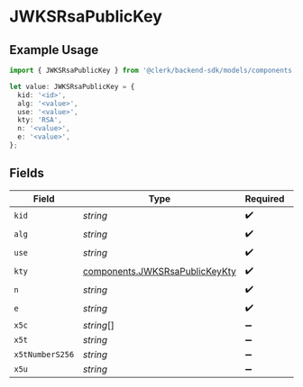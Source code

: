 # JWKSRsaPublicKey

## Example Usage

```typescript
import { JWKSRsaPublicKey } from '@clerk/backend-sdk/models/components';

let value: JWKSRsaPublicKey = {
  kid: '<id>',
  alg: '<value>',
  use: '<value>',
  kty: 'RSA',
  n: '<value>',
  e: '<value>',
};
```

## Fields

| Field           | Type                                                                             | Required           | Description |
| --------------- | -------------------------------------------------------------------------------- | ------------------ | ----------- |
| `kid`           | _string_                                                                         | :heavy_check_mark: | N/A         |
| `alg`           | _string_                                                                         | :heavy_check_mark: | N/A         |
| `use`           | _string_                                                                         | :heavy_check_mark: | N/A         |
| `kty`           | [components.JWKSRsaPublicKeyKty](../../models/components/jwksrsapublickeykty.md) | :heavy_check_mark: | N/A         |
| `n`             | _string_                                                                         | :heavy_check_mark: | N/A         |
| `e`             | _string_                                                                         | :heavy_check_mark: | N/A         |
| `x5c`           | _string_[]                                                                       | :heavy_minus_sign: | N/A         |
| `x5t`           | _string_                                                                         | :heavy_minus_sign: | N/A         |
| `x5tNumberS256` | _string_                                                                         | :heavy_minus_sign: | N/A         |
| `x5u`           | _string_                                                                         | :heavy_minus_sign: | N/A         |
